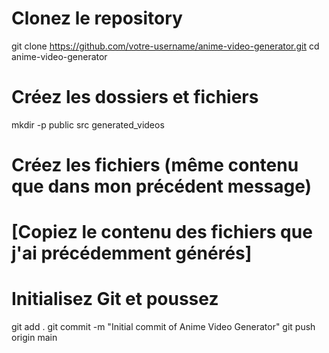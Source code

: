 # Clonez le repository
git clone https://github.com/votre-username/anime-video-generator.git
cd anime-video-generator

# Créez les dossiers et fichiers
mkdir -p public src generated_videos

# Créez les fichiers (même contenu que dans mon précédent message)
# [Copiez le contenu des fichiers que j'ai précédemment générés]

# Initialisez Git et poussez
git add .
git commit -m "Initial commit of Anime Video Generator"
git push origin main
